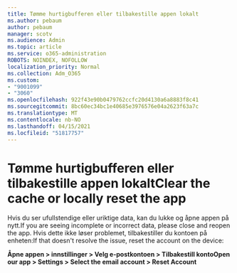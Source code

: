 ```yaml
---
title: Tømme hurtigbufferen eller tilbakestille appen lokalt
ms.author: pebaum
author: pebaum
manager: scotv
ms.audience: Admin
ms.topic: article
ms.service: o365-administration
ROBOTS: NOINDEX, NOFOLLOW
localization_priority: Normal
ms.collection: Adm_O365
ms.custom:
- "9001099"
- "3060"
ms.openlocfilehash: 922f43e90b0479762ccfc20d4130a6a8883f8c41
ms.sourcegitcommit: 8bc60ec34bc1e40685e3976576e04a2623f63a7c
ms.translationtype: MT
ms.contentlocale: nb-NO
ms.lasthandoff: 04/15/2021
ms.locfileid: "51817757"
---
```

# <a name="clear-the-cache-or-locally-reset-the-app"></a><span data-ttu-id="a2128-102">Tømme hurtigbufferen eller tilbakestille appen lokalt</span><span class="sxs-lookup"><span data-stu-id="a2128-102">Clear the cache or locally reset the app</span></span>

<span data-ttu-id="a2128-103">Hvis du ser ufullstendige eller uriktige data, kan du lukke og åpne appen på nytt.</span><span class="sxs-lookup"><span data-stu-id="a2128-103">If you are seeing incomplete or incorrect data, please close and reopen the app.</span></span>  <span data-ttu-id="a2128-104">Hvis dette ikke løser problemet, tilbakestiller du kontoen på enheten:</span><span class="sxs-lookup"><span data-stu-id="a2128-104">If that doesn't resolve the issue, reset the account on the device:</span></span> 

<span data-ttu-id="a2128-105">**Åpne appen > innstillinger > Velg e-postkontoen > Tilbakestill konto**</span><span class="sxs-lookup"><span data-stu-id="a2128-105">**Open our app > Settings > Select the email account > Reset Account**</span></span>